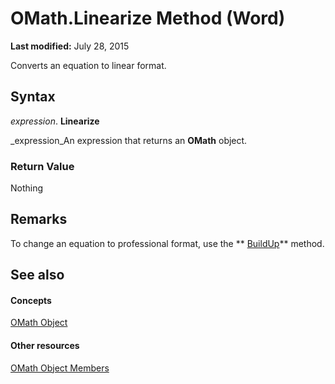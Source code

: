 
# OMath.Linearize Method (Word)

 **Last modified:** July 28, 2015

Converts an equation to linear format.

## Syntax

 _expression_. **Linearize**

 _expression_An expression that returns an  **OMath** object.


### Return Value

Nothing


## Remarks

To change an equation to professional format, use the  ** [BuildUp](70b72433-6400-eb97-7e0d-427495ac746a.md)** method.


## See also


#### Concepts


 [OMath Object](82f2f81b-e2d5-140f-bdcc-8b52b821b24d.md)
#### Other resources


 [OMath Object Members](872dedbb-2e2f-ef9d-2491-bfcaa7671538.md)
